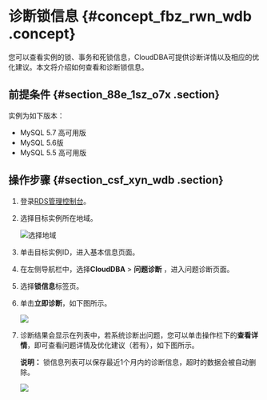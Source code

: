 # 诊断锁信息 {#concept_fbz_rwn_wdb .concept}

您可以查看实例的锁、事务和死锁信息，CloudDBA可提供诊断详情以及相应的优化建议。本文将介绍如何查看和诊断锁信息。

## 前提条件 {#section_88e_1sz_o7x .section}

实例为如下版本：

-   MySQL 5.7 高可用版
-   MySQL 5.6版
-   MySQL 5.5 高可用版

## 操作步骤 {#section_csf_xyn_wdb .section}

1.  登录[RDS管理控制台](https://rds.console.aliyun.com/)。
2.  选择目标实例所在地域。

    ![选择地域](http://static-aliyun-doc.oss-cn-hangzhou.aliyuncs.com/assets/img/7814/155722146236543_zh-CN.png)

3.  单击目标实例ID，进入基本信息页面。
4.  在左侧导航栏中，选择**CloudDBA** \> **问题诊断** ，进入问题诊断页面。
5.  选择**锁信息**标签页。
6.  单击**立即诊断**，如下图所示。

    ![](http://static-aliyun-doc.oss-cn-hangzhou.aliyuncs.com/assets/img/7907/15572214623066_zh-CN.png)

7.  诊断结果会显示在列表中，若系统诊断出问题，您可以单击操作栏下的**查看详情**，即可查看问题详情及优化建议（若有），如下图所示。

    **说明：** 锁信息列表可以保存最近1个月内的诊断信息，超时的数据会被自动删除。

    ![](http://static-aliyun-doc.oss-cn-hangzhou.aliyuncs.com/assets/img/7907/15572214623067_zh-CN.png)


